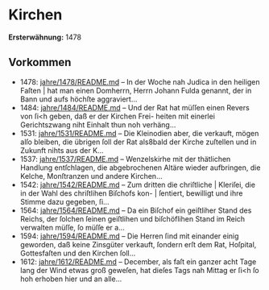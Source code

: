 # Kirchen

**Ersterwähnung:** 1478

## Vorkommen
- 1478: [jahre/1478/README.md](../jahre/1478/README.md) – In der Woche nah Judica in den heiligen Faſten |
hat man einen Domherrn, Herrn Johann Fulda genannt,
der in Bann und aufs höchſte aggraviert...
- 1484: [jahre/1484/README.md](../jahre/1484/README.md) – Und der Rat hat müſſen
einen Revers von ſi<h geben, daß er der Kirchen Frei-
heiten mit einerlei Gerichtszwang niht Einhalt thun
noh verhäng...
- 1531: [jahre/1531/README.md](../jahre/1531/README.md) – Die
Kleinodien aber, die verkauft, mögen alſo bleiben, die
übrigen ſoll der Rat als8bald der Kirche zuſtellen und in
Zukunft nihts aus der K...
- 1537: [jahre/1537/README.md](../jahre/1537/README.md) – Wenzelskirhe mit der thätlichen
Handlung entſchlagen, die abgebrochenen Altäre wieder
aufbringen, die Kelche, Monſtranzen und andere Kirchen...
- 1542: [jahre/1542/README.md](../jahre/1542/README.md) – Zum dritten die chriſtliche |
Kleriſei, die in der Wahl des chriſtlihen Biſchofs kon- |
ſentiert, bewilligt und ihre Stimme dazu gegeben, ſi...
- 1564: [jahre/1564/README.md](../jahre/1564/README.md) – Da ein Biſchof ein geiſtliher Stand des Reichs, der
ſolchen ſeinen geiſtlihen und biſchöflihen Stand im Reich
verwalten müſſe, ſo müſſe er a...
- 1594: [jahre/1594/README.md](../jahre/1594/README.md) – Die Herren ſind mit einander einig geworden, daß
keine Zinsgüter verkauft, ſondern erſt dem Rat, Hoſpital,
Gottesfaſten und den Kirchen ſoll...
- 1612: [jahre/1612/README.md](../jahre/1612/README.md) – December, als faſt ein ganzer acht
Tage lang der Wind etwas groß geweſen, hat dieſes Tags
nah Mittag er ſi<h ſo hoh erhoben hier und an alle...
